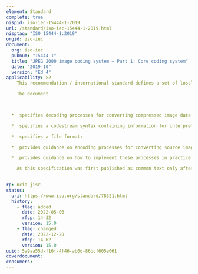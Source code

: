 ```yaml
---
element: Standard
complete: true
nispid: iso-iec-15444-1-2019
url: /standard/iso-iec-15444-1-2019.html
nisptag: "ISO 15444-1:2019"
orgid: iso-iec
document:
  org: iso-iec
  pubnum: "15444-1"
  title: "JPEG 2000 image coding system — Part 1: Core coding system"
  date: "2019-10"
  version: "Ed 4"
applicability: >2
    This recommendation / international standard defines a set of lossless (bit-preserving) and lossy compression methods for coding bi-level, continuous-tone grey-scale, palletized colour, or continuous-tone colour digital still images.

    The document 

  

  *  specifies decoding processes for converting compressed image data to reconstructed image data;

  *  specifies a codestream syntax containing information for interpreting the compressed image data;

  *  specifies a file format;

  *  provides guidance on encoding processes for converting source image data to compressed image data;

  *  provides guidance on how to implement these processes in practice.

    As this specification was first published as common text only after ISO/IEC JTC1 had approved the first edition in 2000, edition numbers in the ITU and ISO/IEC versions are offset by one. This is the third edition of ITU-T T.800 and the fourth edition of ISO/IEC 15444-1.

  
rp: ncia-jisr
status:
  uri: https://www.iso.org/standard/78321.html
  history: 
    - flag: added
      date: 2022-05-06
      rfcp: 14-32
      version: 15.0
    - flag: changed
      date: 2022-12-20
      rfcp: 14-62
      version: 15.0
uuid: 5a9aa55d-f16f-4f46-ab0d-86bcf605e061
coverdocument:
consumers:
---
```

